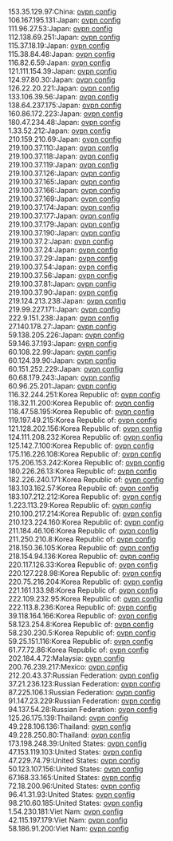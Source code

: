 153.35.129.97:China: [ovpn config](vpn/153_35_129_97.ovpn)  
106.167.195.131:Japan: [ovpn config](vpn/106_167_195_131.ovpn)  
111.96.27.53:Japan: [ovpn config](vpn/111_96_27_53.ovpn)  
112.138.69.251:Japan: [ovpn config](vpn/112_138_69_251.ovpn)  
115.37.18.19:Japan: [ovpn config](vpn/115_37_18_19.ovpn)  
115.38.84.48:Japan: [ovpn config](vpn/115_38_84_48.ovpn)  
116.82.6.59:Japan: [ovpn config](vpn/116_82_6_59.ovpn)  
121.111.154.39:Japan: [ovpn config](vpn/121_111_154_39.ovpn)  
124.97.80.30:Japan: [ovpn config](vpn/124_97_80_30.ovpn)  
126.22.20.221:Japan: [ovpn config](vpn/126_22_20_221.ovpn)  
133.106.39.56:Japan: [ovpn config](vpn/133_106_39_56.ovpn)  
138.64.237.175:Japan: [ovpn config](vpn/138_64_237_175.ovpn)  
160.86.172.223:Japan: [ovpn config](vpn/160_86_172_223.ovpn)  
180.47.234.48:Japan: [ovpn config](vpn/180_47_234_48.ovpn)  
1.33.52.212:Japan: [ovpn config](vpn/1_33_52_212.ovpn)  
210.159.210.69:Japan: [ovpn config](vpn/210_159_210_69.ovpn)  
219.100.37.110:Japan: [ovpn config](vpn/219_100_37_110.ovpn)  
219.100.37.118:Japan: [ovpn config](vpn/219_100_37_118.ovpn)  
219.100.37.119:Japan: [ovpn config](vpn/219_100_37_119.ovpn)  
219.100.37.126:Japan: [ovpn config](vpn/219_100_37_126.ovpn)  
219.100.37.165:Japan: [ovpn config](vpn/219_100_37_165.ovpn)  
219.100.37.166:Japan: [ovpn config](vpn/219_100_37_166.ovpn)  
219.100.37.169:Japan: [ovpn config](vpn/219_100_37_169.ovpn)  
219.100.37.174:Japan: [ovpn config](vpn/219_100_37_174.ovpn)  
219.100.37.177:Japan: [ovpn config](vpn/219_100_37_177.ovpn)  
219.100.37.179:Japan: [ovpn config](vpn/219_100_37_179.ovpn)  
219.100.37.190:Japan: [ovpn config](vpn/219_100_37_190.ovpn)  
219.100.37.2:Japan: [ovpn config](vpn/219_100_37_2.ovpn)  
219.100.37.24:Japan: [ovpn config](vpn/219_100_37_24.ovpn)  
219.100.37.29:Japan: [ovpn config](vpn/219_100_37_29.ovpn)  
219.100.37.54:Japan: [ovpn config](vpn/219_100_37_54.ovpn)  
219.100.37.56:Japan: [ovpn config](vpn/219_100_37_56.ovpn)  
219.100.37.81:Japan: [ovpn config](vpn/219_100_37_81.ovpn)  
219.100.37.90:Japan: [ovpn config](vpn/219_100_37_90.ovpn)  
219.124.213.238:Japan: [ovpn config](vpn/219_124_213_238.ovpn)  
219.99.227.171:Japan: [ovpn config](vpn/219_99_227_171.ovpn)  
222.9.151.238:Japan: [ovpn config](vpn/222_9_151_238.ovpn)  
27.140.178.27:Japan: [ovpn config](vpn/27_140_178_27.ovpn)  
59.138.205.226:Japan: [ovpn config](vpn/59_138_205_226.ovpn)  
59.146.37.193:Japan: [ovpn config](vpn/59_146_37_193.ovpn)  
60.108.22.99:Japan: [ovpn config](vpn/60_108_22_99.ovpn)  
60.124.39.90:Japan: [ovpn config](vpn/60_124_39_90.ovpn)  
60.151.252.229:Japan: [ovpn config](vpn/60_151_252_229.ovpn)  
60.68.179.243:Japan: [ovpn config](vpn/60_68_179_243.ovpn)  
60.96.25.201:Japan: [ovpn config](vpn/60_96_25_201.ovpn)  
116.32.244.251:Korea Republic of: [ovpn config](vpn/116_32_244_251.ovpn)  
118.32.11.200:Korea Republic of: [ovpn config](vpn/118_32_11_200.ovpn)  
118.47.58.195:Korea Republic of: [ovpn config](vpn/118_47_58_195.ovpn)  
119.197.49.215:Korea Republic of: [ovpn config](vpn/119_197_49_215.ovpn)  
121.128.202.156:Korea Republic of: [ovpn config](vpn/121_128_202_156.ovpn)  
124.111.208.232:Korea Republic of: [ovpn config](vpn/124_111_208_232.ovpn)  
125.142.7.100:Korea Republic of: [ovpn config](vpn/125_142_7_100.ovpn)  
175.116.226.108:Korea Republic of: [ovpn config](vpn/175_116_226_108.ovpn)  
175.206.153.242:Korea Republic of: [ovpn config](vpn/175_206_153_242.ovpn)  
180.226.26.13:Korea Republic of: [ovpn config](vpn/180_226_26_13.ovpn)  
182.226.240.171:Korea Republic of: [ovpn config](vpn/182_226_240_171.ovpn)  
183.103.162.57:Korea Republic of: [ovpn config](vpn/183_103_162_57.ovpn)  
183.107.212.212:Korea Republic of: [ovpn config](vpn/183_107_212_212.ovpn)  
1.223.113.29:Korea Republic of: [ovpn config](vpn/1_223_113_29.ovpn)  
210.100.217.214:Korea Republic of: [ovpn config](vpn/210_100_217_214.ovpn)  
210.123.224.160:Korea Republic of: [ovpn config](vpn/210_123_224_160.ovpn)  
211.184.46.106:Korea Republic of: [ovpn config](vpn/211_184_46_106.ovpn)  
211.250.210.8:Korea Republic of: [ovpn config](vpn/211_250_210_8.ovpn)  
218.150.36.105:Korea Republic of: [ovpn config](vpn/218_150_36_105.ovpn)  
218.154.94.136:Korea Republic of: [ovpn config](vpn/218_154_94_136.ovpn)  
220.117.126.33:Korea Republic of: [ovpn config](vpn/220_117_126_33.ovpn)  
220.127.228.98:Korea Republic of: [ovpn config](vpn/220_127_228_98.ovpn)  
220.75.216.204:Korea Republic of: [ovpn config](vpn/220_75_216_204.ovpn)  
221.161.133.98:Korea Republic of: [ovpn config](vpn/221_161_133_98.ovpn)  
222.109.232.95:Korea Republic of: [ovpn config](vpn/222_109_232_95.ovpn)  
222.113.8.236:Korea Republic of: [ovpn config](vpn/222_113_8_236.ovpn)  
39.118.164.166:Korea Republic of: [ovpn config](vpn/39_118_164_166.ovpn)  
58.123.254.8:Korea Republic of: [ovpn config](vpn/58_123_254_8.ovpn)  
58.230.230.5:Korea Republic of: [ovpn config](vpn/58_230_230_5.ovpn)  
59.25.151.116:Korea Republic of: [ovpn config](vpn/59_25_151_116.ovpn)  
61.77.72.86:Korea Republic of: [ovpn config](vpn/61_77_72_86.ovpn)  
202.184.4.72:Malaysia: [ovpn config](vpn/202_184_4_72.ovpn)  
200.76.239.217:Mexico: [ovpn config](vpn/200_76_239_217.ovpn)  
212.20.43.37:Russian Federation: [ovpn config](vpn/212_20_43_37.ovpn)  
37.21.236.123:Russian Federation: [ovpn config](vpn/37_21_236_123.ovpn)  
87.225.106.1:Russian Federation: [ovpn config](vpn/87_225_106_1.ovpn)  
91.147.23.229:Russian Federation: [ovpn config](vpn/91_147_23_229.ovpn)  
94.137.54.28:Russian Federation: [ovpn config](vpn/94_137_54_28.ovpn)  
125.26.175.139:Thailand: [ovpn config](vpn/125_26_175_139.ovpn)  
49.228.106.136:Thailand: [ovpn config](vpn/49_228_106_136.ovpn)  
49.228.250.80:Thailand: [ovpn config](vpn/49_228_250_80.ovpn)  
173.198.248.39:United States: [ovpn config](vpn/173_198_248_39.ovpn)  
47.153.119.103:United States: [ovpn config](vpn/47_153_119_103.ovpn)  
47.229.74.79:United States: [ovpn config](vpn/47_229_74_79.ovpn)  
50.123.107.156:United States: [ovpn config](vpn/50_123_107_156.ovpn)  
67.168.33.165:United States: [ovpn config](vpn/67_168_33_165.ovpn)  
72.18.200.96:United States: [ovpn config](vpn/72_18_200_96.ovpn)  
96.41.31.93:United States: [ovpn config](vpn/96_41_31_93.ovpn)  
98.210.60.185:United States: [ovpn config](vpn/98_210_60_185.ovpn)  
1.54.230.181:Viet Nam: [ovpn config](vpn/1_54_230_181.ovpn)  
42.115.197.179:Viet Nam: [ovpn config](vpn/42_115_197_179.ovpn)  
58.186.91.200:Viet Nam: [ovpn config](vpn/58_186_91_200.ovpn)  
